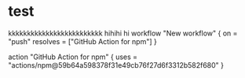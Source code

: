 # test
kkkkkkkkkkkkkkkkkkkkkkkkk
hihihi
hi
workflow "New workflow" {
  on = "push"
  resolves = ["GitHub Action for npm"]
}

action "GitHub Action for npm" {
  uses = "actions/npm@59b64a598378f31e49cb76f27d6f3312b582f680"
}

